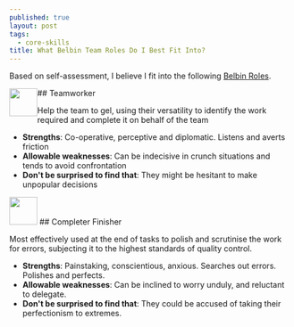```yaml
---
published: true
layout: post
tags:
  - core-skills
title: What Belbin Team Roles Do I Best Fit Into?
---
```

Based on self-assessment, I believe I fit into the following [Belbin Roles](http://www.belbin.com/about/belbin-team-roles/).

<div style="float: left"><img src="http://www.belbin.com/media/1326/teamworker.png" width="50"/></div>  
## Teamworker

Help the team to gel, using their versatility to identify the work required and complete it on behalf of the team

<ul>
  <li><b>Strengths</b>: Co-operative, perceptive and diplomatic. Listens and averts friction</li>
<li><b>Allowable weaknesses</b>: Can be indecisive in crunch situations and tends to avoid confrontation</li>
<li><b>Don't be surprised to find that</b>: They might be hesitant to make unpopular decisions</li></ul>

<img src="http://www.belbin.com/media/1318/completor.png" width="50"/> 
## Completer Finisher

Most effectively used at the end of tasks to polish and scrutinise the work for errors, subjecting it to the highest standards of quality control.

<ul>
  <li><b>Strengths</b>: Painstaking, conscientious, anxious. Searches out errors. Polishes and perfects.</li>
  <li><b>Allowable weaknesses</b>: Can be inclined to worry unduly, and reluctant to delegate.</li>
  <li><b>Don't be surprised to find that</b>: They could be accused of taking their perfectionism to extremes.</li>
</ul>